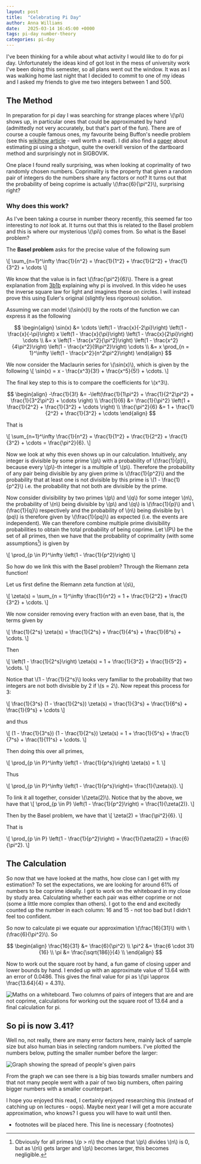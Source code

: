 ```yaml
---
layout: post
title:  "Celebrating Pi Day"
author: Anna Williams
date:   2025-03-14 16:45:00 +0000
tags: pi-day number-theory
categories: pi-day
---
```


I've been thinking for a while about what activity I would like to do for pi day. Unfortunately the ideas kind of got lost in the mess of university work I've been doing this semester, so all plans went out the window. It was as I was walking home last night that I decided to commit to one of my ideas and I asked my friends to give me two integers between 1 and 500.

## The Method

In preparation for pi day I was searching for strange places where \\(\pi\\) shows up, in particular ones that could be approximated by hand (admittedly not very accurately, but that's part of the fun). There are of course a couple famous ones, my favourite being Buffon's needle problem (see this [wikihow article](https://www.wikihow.com/Calculate-Pi-by-Throwing-Frozen-Hot-Dogs) - well worth a read). I did also find a [paper](https://arxiv.org/abs/1404.1499) about estimating pi using a shotgun, quite the overkill version of the dartboard method and surprisingly not in SIGBOVIK.

One place I found really surprising, was when looking at coprimality of two randomly chosen numbers. Coprimality is the property that given a random pair of integers do the numbers share any factors or not? It turns out that the probability of being coprime is actually \\(\frac{6}{\pi^2}\\), surprising right?

### Why does this work?

As I've been taking a course in number theory recently, this seemed far too interesting to *not* look at. It turns out that this is related to the Basel problem and this is where our mysterious \\(\pi\\) comes from. So what is the Basel problem?

The **Basel problem** asks for the precise value of the following sum

\\[
    \sum_{n=1}^\infty \frac{1}{n^2} = \frac{1}{1^2} + \frac{1}{2^2} + \frac{1}{3^2} + \cdots
\\]

We know that the value is in fact \\(\frac{\pi^2}{6}\\). There is a great explanation from [3b1b](https://youtu.be/d-o3eB9sfls?si=6Agp5SPZ8QseJ7Yx) explaining why pi is involved. In this video he uses the inverse square law for light and imagines these on circles. I will instead prove this using Euler's original (slightly less rigorous) solution.

Assuming we can model \\(\sin(x)\\) by the roots of the function we can express it as the following

$$
\begin{align}
    \sin(x) &= \cdots \left(1 - \frac{x}{-2\pi}\right) \left(1 - \frac{x}{-\pi}\right) x \left(1 - \frac{x}{\pi}\right) \left(1 - \frac{x}{2\pi}\right) \cdots \\
            &= x \left(1 - \frac{x^2}{\pi^2}\right) \left(1 - \frac{x^2}{4\pi^2}\right) \left(1 - \frac{x^2}{9\pi^2}\right) \cdots \\
            &= x \prod_{n = 1}^\infty \left(1 - \frac{x^2}{n^2\pi^2}\right)
\end{align}
$$

We now consider the Maclaurin series for \\(\sin(x)\\), which is given by the following
\\[
    \sin(x) = x - \frac{x^3}{3!} + \frac{x^5}{5!} + \cdots.
\\]

The final key step to this is to compare the coefficients for \\(x^3\\).

$$
\begin{align}
    -\frac{1}{3!} &= -\left(\frac{1}{1\pi^2} + \frac{1}{2^2\pi^2} + \frac{1}{3^2\pi^2} + \cdots \right) \\
    \frac{1}{6}  &= \frac{1}{\pi^2} \left(1 + \frac{1}{2^2} + \frac{1}{3^2} + \cdots \right) \\
    \frac{\pi^2}{6} &= 1 + \frac{1}{2^2} + \frac{1}{3^2} + \cdots
\end{align}
$$

That is

\\[
    \sum_{n=1}^\infty \frac{1}{n^2} = \frac{1}{1^2} + \frac{1}{2^2} + \frac{1}{3^2} + \cdots = \frac{\pi^2}{6}.
\\]


Now we look at why this even shows up in our calculation. Intuitively, any integer is divisible by some prime \\(p\\) with a probability of \\(\frac{1}{p}\\), because every \\(p\\)-th integer is a multiple of \\(p\\). Therefore the probability of any pair being divisible by any given prime is \\(\frac{1}{p^2}\\) and the probability that at least one is not divisible by this prime is \\(1 - \frac{1}{p^2}\\) i.e. the probability that not both are divisible by the prime.

Now consider divisibility by two primes \\(p\\) and \\(q\\) for some integer \\(n\\), the probability of \\(n\\) being divisible by \\(p\\) and \\(q\\) is \\(\frac{1}{p}\\) and \\(\frac{1}{q}\\) respectively and the probability of \\(n\\) being divisible by \\(pq\\) is therefore given by \\(\frac{1}{pq}\\) as expected (i.e. the events are independent). We can therefore combine multiple prime divisibility probabilities to obtain the total probability of being coprime. Let \\(P\\) be the set of all primes, then we have that the probability of coprimality (with some assumptions[^1]) is given by

\\[
    \prod_{p \in P}^\infty \left(1 - \frac{1}{p^2}\right)
\\]

So how do we link this with the Basel problem? Through the Riemann zeta function!

Let us first define the Riemann zeta function at \\(s\\),

\\[
    \zeta(s) = \sum_{n = 1}^\infty \frac{1}{n^2} = 1 + \frac{1}{2^2} + \frac{1}{3^2} + \cdots.
\\]

We now consider removing every fraction with an even base, that is, the terms given by

\\[
    \frac{1}{2^s} \zeta(s) = \frac{1}{2^s} + \frac{1}{4^s} + \frac{1}{6^s} + \cdots.
\\]

Then

\\[
    \left(1 - \frac{1}{2^s}\right) \zeta(s) = 1 + \frac{1}{3^2} + \frac{1}{5^2} + \cdots.
\\]

Notice that \\(1 - \frac{1}{2^s}\\) looks very familiar to the probability that two integers are not both divisible by 2 if \\(s = 2\\). Now repeat this process for 3:

\\[
    \frac{1}{3^s} (1 - \frac{1}{2^s}) \zeta(s) = \frac{1}{3^s} + \frac{1}{6^s} + \frac{1}{9^s} + \cdots
\\]

and thus

\\[
    (1 - \frac{1}{3^s}) (1 - \frac{1}{2^s}) \zeta(s) = 1 + \frac{1}{5^s} + \frac{1}{7^s} + \frac{1}{11^s} + \cdots.
\\]

Then doing this over all primes,

\\[
    \prod_{p \in P}^\infty \left(1 - \frac{1}{p^s}\right) \zeta(s) = 1.
\\]

Thus

\\[
    \prod_{p \in P}^\infty \left(1 - \frac{1}{p^s}\right)= \frac{1}{\zeta(s)}.
\\]

To link it all together, consider \\(\zeta(2)\\). Notice that by the above, we have that
\\[
    \prod_{p \in P} \left(1 - \frac{1}{p^2}\right) = \frac{1}{\zeta(2)}.
\\]

Then by the Basel problem, we have that 
\\[
    \zeta(2) = \frac{\pi^2}{6}.
\\]

That is

\\[
    \prod_{p \in P} \left(1 - \frac{1}{p^2}\right) = \frac{1}{\zeta(2)} = \frac{6}{\pi^2}.
\\]

## The Calculation

So now that we have looked at the maths, how close can I get with my estimation? To set the expectations, we are looking for around 61% of numbers to be coprime ideally. I got to work on the whiteboard in my close by study area. Calculating whether each pair was either coprime or not (some a little more complex than others). I got to the end and excitedly counted up the number in each column: 16 and 15 - not too bad but I didn't feel too confident.

So now to calculate pi we equate our approximation \\(\frac{16}{31}\\) with \\(\frac{6}{\pi^2}\\). So

$$
\begin{align}
    \frac{16}{31} &= \frac{6}{\pi^2} \\
    \pi^2 &= \frac{6 \cdot 31}{16} \\
    \pi &= \frac{\sqrt{186}}{4} \\
\end{align}
$$

Now to work out the square root by hand, a fun game of closing upper and lower bounds by hand. I ended up with an approximate value of 13.64 with an error of 0.0486. This gives the final value for pi as \\(\pi \approx \frac{13.64}{4} = 4.31\\).

![Maths on a whiteboard. Two columns of pairs of integers that are and are not coprime, calculations for working out the square root of 13.64 and a final calculation for pi.](/assets/pi-calculation.jpg)

## So pi is now 3.41?

Well no, not really, there are many error factors here, mainly lack of sample size but also human bias in selecting random numbers. I've plotted the numbers below, putting the smaller number before the larger:

![Graph showing the spread of people's given pairs](/assets/graph-numbers.png)

From the graph we can see there is a big bias towards smaller numbers and that not many people went with a pair of two big numbers, often pairing bigger numbers with a smaller counterpart.

I hope you enjoyed this read, I certainly enjoyed researching this (instead of catching up on lectures - oops). Maybe next year I will get a more accurate approximation, who knows? I guess you will have to wait until then.

* footnotes will be placed here. This line is necessary
{:footnotes}

[^1]: Obviously for all primes \\(p > n\\) the chance that \\(p\\) divides \\(n\\) is 0, but as \\(n\\) gets larger and \\(p\\) becomes larger, this becomes negligible.
